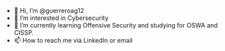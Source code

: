 - 👋 Hi, I’m @guerreroag12
- 👀 I’m interested in Cybersecurity
- 🌱 I’m currently learning Offensive Security and studying for OSWA and CISSP.
- 📫 How to reach me via LinkedIn or email

<!---
guerreroag12/guerreroag12 is a ✨ special ✨ repository because its `README.md` (this file) appears on your GitHub profile.
You can click the Preview link to take a look at your changes.
--->



<script src="https://tryhackme.com/badge/305800"></script>
